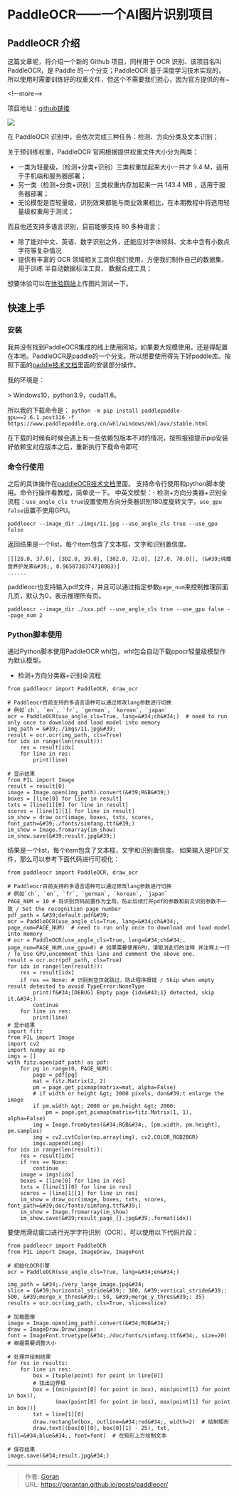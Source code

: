 # PaddleOCR——一个AI图片识别项目


## **PaddleOCR 介绍**
这篇文章呢，将介绍一个新的 Github 项目，同样用于 OCR 识别、该项目名叫 PaddleOCR，是 Paddle 的一个分支；PaddleOCR 基于深度学习技术实现的， 所以使用时需要训练好的权重文件，但这个不需要我们担心，因为官方提供的有~

&lt;!--more--&gt;

项目地址：[github链接](https://github.com/PaddlePaddle/PaddleOCR)

![](https://gorantan-blog.oss-cn-shanghai.aliyuncs.com/pic/20241203174630956.png)


在 PaddleOCR 识别中，会依次完成三种任务：检测、方向分类及文本识别；

关于预训练权重，PaddleOCR 官网根据提供权重文件大小分为两类：  
-  一类为轻量级，（检测&#43;分类&#43;识别）三类权重加起来大小一共才 9.4 M，适用于手机端和服务器部署；
-   另一类（检测&#43;分类&#43;识别）三类权重内存加起来一共 143.4 MB ，适用于服务器部署；
-   无论模型是否轻量级，识别效果都能与商业效果相比，在本期教程中将选用轻量级权重用于测试；


而且他还支持多语言识别，目前能够支持 80 多种语言；
-   除了能对中文、英语、数字识别之外，还能应对字体倾斜、文本中含有小数点字符等复杂情况
-   提供有丰富的 OCR 领域相关工具供我们使用，方便我们制作自己的数据集、用于训练  半自动数据标注工具， 数据合成工具；

想要体验可以在[体验网站](https://www.paddlepaddle.org.cn/hub/scene/ocr)上传图片测试一下。

## **快速上手**
### **安装**
我并没有找到PaddleOCR集成的线上使用网站，如果要大规模使用，还是得配置在本地。PaddleOCR是paddle的一个分支。所以想要使用得先下好paddle库。按照下面的[paddle技术文档](https://www.paddlepaddle.org.cn/install/quick?docurl=/documentation/docs/zh/install/pip/windows-pip.html)里面的安装部分操作。

我的环境是：

&gt; Windows10，python3.9，cuda11.6。

所以我的下载命令是：
`python -m pip install paddlepaddle-gpu==2.6.1.post116 -f https://www.paddlepaddle.org.cn/whl/windows/mkl/avx/stable.html`

在下载的时候有时候会遇上有一些依赖包版本不对的情况，按照报错提示pip安装好依赖宝对应版本之后，重新执行下载命令即可

### **命令行使用**
之后的具体操作在[paddleOCR技术文档](https://paddlepaddle.github.io/PaddleOCR/v2.9/ppocr/quick_start.html)里面。
支持命令行使用和python脚本使用。命令行操作看教程，简单说一下。
中英文模型：-   检测&#43;方向分类器&#43;识别全流程：`use_angle_cls true`设置使用方向分类器识别180度旋转文字，`use_gpu false`设置不使用GPU。
```
paddleocr --image_dir ./imgs/11.jpg --use_angle_cls true --use_gpu false
```
返回结果是一个list，每个item包含了文本框，文字和识别置信度。
```
[[[28.0, 37.0], [302.0, 39.0], [302.0, 72.0], [27.0, 70.0]], (&#39;纯臻营养护发素&#39;, 0.9658738374710083)]
......
```
paddleocr也支持输入pdf文件，并且可以通过指定参数`page_num`来控制推理前面几页，默认为0，表示推理所有页。
```
paddleocr --image_dir ./xxx.pdf --use_angle_cls true --use_gpu false --page_num 2
```

### Python脚本使用
通过Python脚本使用PaddleOCR whl包，whl包会自动下载ppocr轻量级模型作为默认模型。
-   检测&#43;方向分类器&#43;识别全流程
```
from paddleocr import PaddleOCR, draw_ocr

# Paddleocr目前支持的多语言语种可以通过修改lang参数进行切换
# 例如`ch`, `en`, `fr`, `german`, `korean`, `japan`
ocr = PaddleOCR(use_angle_cls=True, lang=&#34;ch&#34;)  # need to run only once to download and load model into memory
img_path = &#39;./imgs/11.jpg&#39;
result = ocr.ocr(img_path, cls=True)
for idx in range(len(result)):
    res = result[idx]
    for line in res:
        print(line)

# 显示结果
from PIL import Image
result = result[0]
image = Image.open(img_path).convert(&#39;RGB&#39;)
boxes = [line[0] for line in result]
txts = [line[1][0] for line in result]
scores = [line[1][1] for line in result]
im_show = draw_ocr(image, boxes, txts, scores, font_path=&#39;./fonts/simfang.ttf&#39;)
im_show = Image.fromarray(im_show)
im_show.save(&#39;result.jpg&#39;)
```
结果是一个list，每个item包含了文本框，文字和识别置信度。
如果输入是PDF文件，那么可以参考下面代码进行可视化：
```
from paddleocr import PaddleOCR, draw_ocr

# Paddleocr目前支持的多语言语种可以通过修改lang参数进行切换
# 例如`ch`, `en`, `fr`, `german`, `korean`, `japan`
PAGE_NUM = 10 # 将识别页码前置作为全局，防止后续打开pdf的参数和前文识别参数不一致 / Set the recognition page number
pdf_path = &#39;default.pdf&#39;
ocr = PaddleOCR(use_angle_cls=True, lang=&#34;ch&#34;, page_num=PAGE_NUM)  # need to run only once to download and load model into memory
# ocr = PaddleOCR(use_angle_cls=True, lang=&#34;ch&#34;, page_num=PAGE_NUM,use_gpu=0) # 如果需要使用GPU，请取消此行的注释 并注释上一行 / To Use GPU,uncomment this line and comment the above one.
result = ocr.ocr(pdf_path, cls=True)
for idx in range(len(result)):
    res = result[idx]
    if res == None: # 识别到空页就跳过，防止程序报错 / Skip when empty result detected to avoid TypeError:NoneType
        print(f&#34;[DEBUG] Empty page {idx&#43;1} detected, skip it.&#34;)
        continue
    for line in res:
        print(line)
# 显示结果
import fitz
from PIL import Image
import cv2
import numpy as np
imgs = []
with fitz.open(pdf_path) as pdf:
    for pg in range(0, PAGE_NUM):
        page = pdf[pg]
        mat = fitz.Matrix(2, 2)
        pm = page.get_pixmap(matrix=mat, alpha=False)
        # if width or height &gt; 2000 pixels, don&#39;t enlarge the image
        if pm.width &gt; 2000 or pm.height &gt; 2000:
            pm = page.get_pixmap(matrix=fitz.Matrix(1, 1), alpha=False)
        img = Image.frombytes(&#34;RGB&#34;, [pm.width, pm.height], pm.samples)
        img = cv2.cvtColor(np.array(img), cv2.COLOR_RGB2BGR)
        imgs.append(img)
for idx in range(len(result)):
    res = result[idx]
    if res == None:
        continue
    image = imgs[idx]
    boxes = [line[0] for line in res]
    txts = [line[1][0] for line in res]
    scores = [line[1][1] for line in res]
    im_show = draw_ocr(image, boxes, txts, scores, font_path=&#39;doc/fonts/simfang.ttf&#39;)
    im_show = Image.fromarray(im_show)
    im_show.save(&#39;result_page_{}.jpg&#39;.format(idx))
```

要使用滑动窗口进行光学字符识别（OCR），可以使用以下代码片段：
```
from paddleocr import PaddleOCR
from PIL import Image, ImageDraw, ImageFont

# 初始化OCR引擎
ocr = PaddleOCR(use_angle_cls=True, lang=&#34;en&#34;)

img_path = &#34;./very_large_image.jpg&#34;
slice = {&#39;horizontal_stride&#39;: 300, &#39;vertical_stride&#39;: 500, &#39;merge_x_thres&#39;: 50, &#39;merge_y_thres&#39;: 35}
results = ocr.ocr(img_path, cls=True, slice=slice)

# 加载图像
image = Image.open(img_path).convert(&#34;RGB&#34;)
draw = ImageDraw.Draw(image)
font = ImageFont.truetype(&#34;./doc/fonts/simfang.ttf&#34;, size=20)  # 根据需要调整大小

# 处理并绘制结果
for res in results:
    for line in res:
        box = [tuple(point) for point in line[0]]
        # 找出边界框
        box = [(min(point[0] for point in box), min(point[1] for point in box)),
               (max(point[0] for point in box), max(point[1] for point in box))]
        txt = line[1][0]
        draw.rectangle(box, outline=&#34;red&#34;, width=2)  # 绘制矩形
        draw.text((box[0][0], box[0][1] - 25), txt, fill=&#34;blue&#34;, font=font)  # 在矩形上方绘制文本

# 保存结果
image.save(&#34;result.jpg&#34;)
```


---

> 作者: [Goran](https://github.com/GoranTan)  
> URL: https://gorantan.github.io/posts/paddleocr/  

